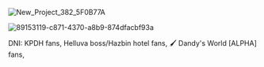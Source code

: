 ![New_Project_382_5F0B77A](https://github.com/user-attachments/assets/2242248f-b3f6-487b-aa53-c44371e7be5c)


![89153119-c871-4370-a8b9-874dfacbf93a](https://github.com/user-attachments/assets/df21bc17-69bf-4bb8-86d8-732827439c3c)


DNI: KPDH fans, Helluva boss/Hazbin hotel fans, 🖌️ Dandy's World [ALPHA] fans,
